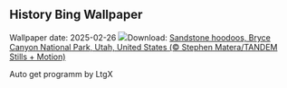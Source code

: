 ## History Bing Wallpaper
Wallpaper date: 2025-02-26
![](https://www.bing.com/th?id=OHR.BryceHoodoos_EN-CA7439537445_UHD.jpg&w=1000)Download: [Sandstone hoodoos, Bryce Canyon National Park, Utah, United States (© Stephen Matera/TANDEM Stills + Motion)](https://www.bing.com/th?id=OHR.BryceHoodoos_EN-CA7439537445_UHD.jpg)

Auto get programm by LtgX

